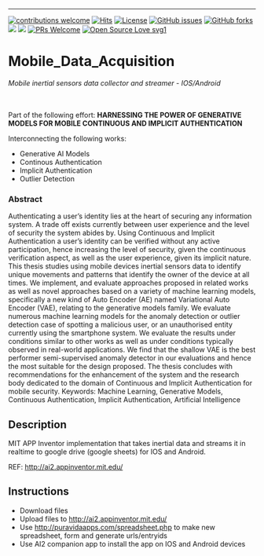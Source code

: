 ___
[![contributions welcome](https://img.shields.io/badge/contributions-welcome-brightgreen.svg?style=flat)](https://github.com/dwyl/esta/issues) [![Hits](https://hits.seeyoufarm.com/api/count/incr/badge.svg?url=https%3A%2F%2Fgithub.com%2FUW-CIA&count_bg=%2379C83D&title_bg=%23555555&icon=&icon_color=%23E7E7E7&title=users&edge_flat=false)](https://hits.seeyoufarm.com)
[![License](https://img.shields.io/pypi/l/mia.svg)]() 
<a href="https://https://github.com/UW-CIA/Mobile_Data_Acquisition/issues"><img alt="GitHub issues" src="https://img.shields.io/github/issues/UW-CIA/Mobile_Data_Acquisition"></a>
<a href="https://github.com/kaiiyer/UW-CIA/Mobile_Data_Acquisition"><img alt="GitHub forks" src="https://img.shields.io/github/forks/UW-CIA/Mobile_Data_Acquisition"></a>
<a href="https://github.com/UW-CIA/Mobile_Data_Acquisition/graphs/contributors" alt="Contributors">
<img src="https://img.shields.io/github/contributors/UW-CIA/Mobile_Data_Acquisition" /></a>
<a href="https://github.com/UW-CIA/Mobile_Data_Acquisition/graphs/stars" alt="Stars">
<img src="https://img.shields.io/github/stars/UW-CIA/Mobile_Data_Acquisition" /></a>
[![PRs Welcome](https://img.shields.io/badge/PRs-welcome-brightgreen.svg?style=shields)](http://makeapullrequest.com)
[![Open Source Love svg1](https://badges.frapsoft.com/os/v3/open-source.svg?v=103)](https://github.com/ellerbrock/open-source-badges/)


# Mobile_Data_Acquisition
*Mobile inertial sensors data collector and streamer - IOS/Android* 

<br> <br> 
Part of the following effort: 
**HARNESSING THE POWER OF GENERATIVE MODELS FOR MOBILE CONTINUOUS AND IMPLICIT AUTHENTICATION**

Interconnecting the following works: 
* Generative AI Models
* Continous Authentication 
* Implicit Authentication 
* Outlier Detection 

### Abstract 
Authenticating a user’s identity lies at the heart of securing any information system.
A trade off exists currently between user experience and the level of security the system
abides by. Using Continuous and Implicit Authentication a user’s identity can be verified
without any active participation, hence increasing the level of security, given the continuous
verification aspect, as well as the user experience, given its implicit nature.
This thesis studies using mobile devices inertial sensors data to identify unique movements and patterns that identify the owner of the device at all times. We implement,
and evaluate approaches proposed in related works as well as novel approaches based on a
variety of machine learning models, specifically a new kind of Auto Encoder (AE) named
Variational Auto Encoder (VAE), relating to the generative models family. We evaluate
numerous machine learning models for the anomaly detection or outlier detection case of
spotting a malicious user, or an unauthorised entity currently using the smartphone system. We evaluate the results under conditions similar to other works as well as under
conditions typically observed in real-world applications. We find that the shallow VAE
is the best performer semi-supervised anomaly detector in our evaluations and hence the
most suitable for the design proposed.
The thesis concludes with recommendations for the enhancement of the system and
the research body dedicated to the domain of Continuous and Implicit Authentication for
mobile security.
Keywords: Machine Learning, Generative Models, Continuous Authentication, Implicit
Authentication, Artificial Intelligence


## Description 

MIT APP Inventor implementation that takes inertial data and streams it in realtime to google drive (google sheets) for IOS and Android. 

REF: http://ai2.appinventor.mit.edu/

## Instructions
* Download files 
* Upload files to http://ai2.appinventor.mit.edu/ 
* Use http://puravidaapps.com/spreadsheet.php to make new spreadsheet, form and generate urls/entryids
* Use AI2 companion app to install the app on IOS and Android devices 
